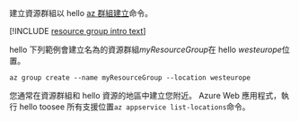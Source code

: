 建立資源群組以 hello [az 群組建立](/cli/azure/group#create)命令。

[!INCLUDE [resource group intro text](resource-group.md)]

hello 下列範例會建立名為的資源群組*myResourceGroup*在 hello *westeurope*位置。

```azurecli-interactive
az group create --name myResourceGroup --location westeurope
```

您通常在資源群組和 hello 資源的地區中建立您附近。 Azure Web 應用程式，執行 hello toosee 所有支援位置`az appservice list-locations`命令。 
